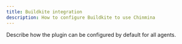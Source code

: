```yaml
---
title: Buildkite integration
description: How to configure Buildkite to use Chinmina
---
```


Describe how the plugin can be configured by default for all agents.

